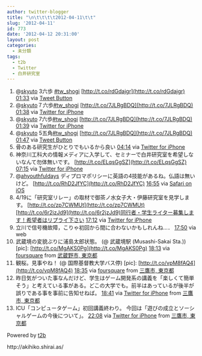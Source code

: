 ```yaml
---
author: twitter-blogger
title: "\n\t\t\t\t2012-04-11\t\t"
slug: '2012-04-11'
id: 773
date: '2012-04-12 20:31:00'
layout: post
categories:
  - 未分類
tags:
  - t2b
  - Twitter
  - 白井研究室
---
```


<div xmlns:georss="http://www.georss.org/georss">

1.  <span><span>@[skyuto](http://twitter.com/skyuto "skyuto") 3六歩 [#tw_shogi](http://twitter.com/search?q=%23tw_shogi "#tw_shogi") [http://t.co/rdGdajgr](http://t.co/rdGdajgr)</span> <span>[<span>01:33</span>](http://twitter.com/o_ob/status/190054898409283587) <span>via [Tweet Button](http://twitter.com/tweetbutton)</span></span></span>
2.  <span><span>@[skyuto](http://twitter.com/skyuto "skyuto")７六歩[#tw_shogi](http://twitter.com/search?q=%23tw_shogi "#tw_shogi") [http://t.co/7JLRgBDQ](http://t.co/7JLRgBDQ)</span> <span>[<span>01:38</span>](http://twitter.com/o_ob/status/190056222974676992) <span>via [Twitter for iPhone](http://twitter.com/#!/download/iphone)</span></span></span>
3.  <span><span>@[skyuto](http://twitter.com/skyuto "skyuto") 7六歩[#tw_shogi](http://twitter.com/search?q=%23tw_shogi "#tw_shogi") [http://t.co/7JLRgBDQ](http://t.co/7JLRgBDQ)</span> <span>[<span>01:39</span>](http://twitter.com/o_ob/status/190056555805286403) <span>via [Twitter for iPhone](http://twitter.com/#!/download/iphone)</span></span></span>
4.  <span><span>@[skyuto](http://twitter.com/skyuto "skyuto") 5五角[#tw_shogi](http://twitter.com/search?q=%23tw_shogi "#tw_shogi") [http://t.co/7JLRgBDQ](http://t.co/7JLRgBDQ)</span> <span>[<span>01:47</span>](http://twitter.com/o_ob/status/190058559764037632) <span>via [Tweet Button](http://twitter.com/tweetbutton)</span></span></span>
5.  <span><span>骨のある研究生がひとりでもいるから良い</span> <span>[<span>04:14</span>](http://twitter.com/o_ob/status/190095557459591168) <span>via [Twitter for iPhone](http://twitter.com/#!/download/iphone)</span></span></span>
6.  <span><span>神奈川工科大の情報メディアに入学して、セミナーで白井研究室を希望しないなんて勿体無いです。 [http://t.co/ELqsGgSZ](http://t.co/ELqsGgSZ)</span> <span>[<span>07:15</span>](http://twitter.com/o_ob/status/190141151276314625) <span>via [Twitter for iPhone](http://twitter.com/#!/download/iphone)</span></span></span>
7.  <span><span>@[ahyouthfuldays](http://twitter.com/ahyouthfuldays "ahyouthfuldays") ディプロマポリシーに英語の4技能があるね。仏語は無いけど。 [http://t.co/RhD2JfYC](http://t.co/RhD2JfYC)</span> <span>[<span>16:55</span>](http://twitter.com/o_ob/status/190287110526341120) <span>via [Safari on iOS](http://www.apple.com)</span></span></span>
8.  <span><span>4/19に「研究室リレー」の取材で御茶ノ水女子大・伊藤研究室を見学します。 [http://t.co/zp7CWMUt](http://t.co/zp7CWMUt)[http://t.co/6r2jzJd9](http://t.co/6r2jzJd9)同行者・学生ライター募集します！希望者はリプライ下さい</span> <span>[<span>17:12</span>](http://twitter.com/o_ob/status/190291387751731200) <span>via [Twitter for iPhone](http://twitter.com/#!/download/iphone)</span></span></span>
9.  <span><span>立川で信号機故障，こりゃ初回から間に合わないかもしれんね…．</span> <span>[<span>17:50</span>](http://twitter.com/o_ob/status/190300846293123072) <span>via web</span></span></span>
10.  <span><span>武蔵境の変貌ぶりに浦島太郎状態。 (@ 武蔵境駅 (Musashi-Sakai Sta.)) [pic]: [http://t.co/MgAKS0Pg](http://t.co/MgAKS0Pg)</span> <span>[<span>18:13</span>](http://twitter.com/o_ob/status/190306746114375680) <span>via [foursquare](http://foursquare.com)</span> from [武蔵野市, 東京都<span></span>](http://maps.google.com/maps?q=35.70219553,139.54482079)</span></span>
11.  <span><span>観桜。見事やね！ (@ 国際基督教大学バス停) [pic]: [http://t.co/vpM8fAQ4](http://t.co/vpM8fAQ4)</span> <span>[<span>18:35</span>](http://twitter.com/o_ob/status/190312281781972992) <span>via [foursquare](http://foursquare.com)</span> from [三鷹市, 東京都<span></span>](http://maps.google.com/maps?q=35.68618912,139.53337312)</span></span>
12.  <span><span>昨日気がついた事なんだけど、学生はゲーム開発系の講義を「楽しくて簡単そう」と考えている事がある。どこの大学でも。前半はあっているが後半が誤りである事を事前に告知せねば。</span> <span>[<span>18:41</span>](http://twitter.com/o_ob/status/190313704947056641) <span>via [Twitter for iPhone](http://twitter.com/#!/download/iphone)</span> from [三鷹市, 東京都<span></span>](http://maps.google.com/maps?q=35.68773426,139.53019443)</span></span>
13.  <span><span>ICU「コンピュータゲーム」初回講義終わり。 今回は「遊びの成立とソーシャルゲームの今後について」。</span> <span>[<span>22:08</span>](http://twitter.com/o_ob/status/190365763599745024) <span>via [Twitter for iPhone](http://twitter.com/#!/download/iphone)</span> from [三鷹市, 東京都<span></span>](http://maps.google.com/maps?q=35.68882296,139.52984323)</span></span>

</div>

Powered by [t2b](http://t2b.utilz.jp/)

<div>http://akihiko.shirai.as/</div>